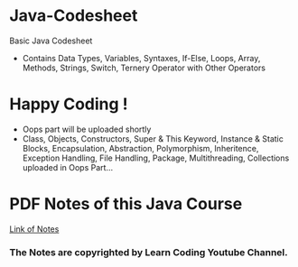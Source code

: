 # Java-Codesheet
Basic Java Codesheet 
- Contains Data Types, Variables, Syntaxes, If-Else, Loops, Array, Methods, Strings, Switch, Ternery Operator with Other Operators

# Happy Coding !
- Oops part will be uploaded shortly
- Class, Objects, Constructors, Super & This Keyword, Instance & Static Blocks, Encapsulation, Abstraction, Polymorphism, Inheritence, Exception Handling, File Handling, Package, Multithreading, Collections uploaded in Oops Part...

# PDF Notes of this Java Course
[Link of Notes](https://www.mediafire.com/file/slkh9x3u8ic3tw9/java.pdf/file)

### The Notes are copyrighted by Learn Coding Youtube Channel.
